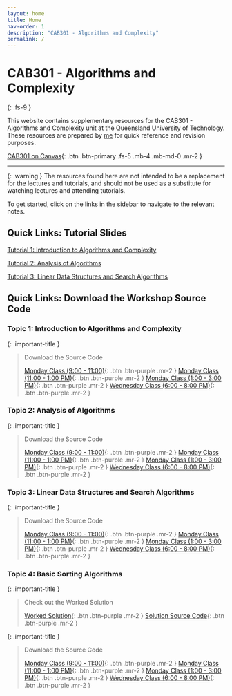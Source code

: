 ```yaml
---
layout: home
title: Home
nav-order: 1
description: "CAB301 - Algorithms and Complexity"
permalink: /
---
```


# CAB301 - Algorithms and Complexity
{: .fs-9 }

This website contains supplementary resources for the CAB301 - Algorithms and Complexity unit at the Queensland University of Technology. These resources are prepared by [me](https://github.com/autumnssuns) for quick reference and revision purposes.

[CAB301 on Canvas](https://canvas.qut.edu.au/courses/16669/modules){: .btn .btn-primary .fs-5 .mb-4 .mb-md-0 .mr-2 }

---

{: .warning }
The resources found here are not intended to be a replacement for the lectures and tutorials, and should not be used as a substitute for watching lectures and attending tutorials.

To get started, click on the links in the sidebar to navigate to the relevant notes.

## Quick Links: Tutorial Slides

[Tutorial 1: Introduction to Algorithms and Complexity](https://cab301.github.io/slides/Tutorial_1)

[Tutorial 2: Analysis of Algorithms](https://cab301.github.io/slides/Tutorial_2)

[Tutorial 3: Linear Data Structures and Search Algorithms](https://cab301.github.io/slides/Tutorial_3)

## Quick Links: Download the Workshop Source Code

### Topic 1: Introduction to Algorithms and Complexity

{: .important-title }
> Download the Source Code
>
> [Monday Class (9:00 - 11:00)](https://github.com/cab301/prac-01/archive/24se1-mon-0900.zip){: .btn .btn-purple .mr-2 }
> [Monday Class (11:00 - 1:00 PM)](https://github.com/cab301/prac-01/archive/24se1-mon-1100.zip){: .btn .btn-purple .mr-2 }
> [Monday Class (1:00 - 3:00 PM)](https://github.com/cab301/prac-01/archive/24se1-mon-1300.zip){: .btn .btn-purple .mr-2 }
> [Wednesday Class (6:00 - 8:00 PM)](https://github.com/cab301/prac-01/archive/24se1-wed-1800.zip){: .btn .btn-purple .mr-2 }

### Topic 2: Analysis of Algorithms

{: .important-title }
> Download the Source Code
>
> [Monday Class (9:00 - 11:00)](https://github.com/cab301/prac-02/archive/24se1-mon-0900.zip){: .btn .btn-purple .mr-2 }
> [Monday Class (11:00 - 1:00 PM)](https://github.com/cab301/prac-02/archive/24se1-mon-1100.zip){: .btn .btn-purple .mr-2 }
> [Monday Class (1:00 - 3:00 PM)](https://github.com/cab301/prac-02/archive/24se1-mon-1300.zip){: .btn .btn-purple .mr-2 }
> [Wednesday Class (6:00 - 8:00 PM)](https://github.com/cab301/prac-02/archive/24se1-wed-1800.zip){: .btn .btn-purple .mr-2 }

### Topic 3: Linear Data Structures and Search Algorithms

{: .important-title }
> Download the Source Code
>
> [Monday Class (9:00 - 11:00)](https://github.com/cab301/prac-03/archive/24se1-mon-0900.zip){: .btn .btn-purple .mr-2 }
> [Monday Class (11:00 - 1:00 PM)](https://github.com/cab301/prac-03/archive/24se1-mon-1100.zip){: .btn .btn-purple .mr-2 }
> [Monday Class (1:00 - 3:00 PM)](https://github.com/cab301/prac-03/archive/24se1-mon-1300.zip){: .btn .btn-purple .mr-2 }
> [Wednesday Class (6:00 - 8:00 PM)](https://github.com/cab301/prac-03/archive/24se1-wed-1800.zip){: .btn .btn-purple .mr-2 }


### Topic 4: Basic Sorting Algorithms

{: .important-title }
> Check out the Worked Solution
> 
> [Worked Solution](./workshop-4){: .btn .btn-purple .mr-2 }
> [Solution Source Code](https://github.com/cab301/prac-04/archive/solution.zip){: .btn .btn-purple .mr-2 }

{: .important-title }
> Download the Source Code
>
> [Monday Class (9:00 - 11:00)](https://github.com/cab301/prac-04/archive/24se1-mon-0900.zip){: .btn .btn-purple .mr-2 }
> [Monday Class (11:00 - 1:00 PM)](https://github.com/cab301/prac-04/archive/24se1-mon-1100.zip){: .btn .btn-purple .mr-2 }
> [Monday Class (1:00 - 3:00 PM)](https://github.com/cab301/prac-04/archive/24se1-mon-1300.zip){: .btn .btn-purple .mr-2 }
> [Wednesday Class (6:00 - 8:00 PM)](https://github.com/cab301/prac-04/archive/24se1-wed-1800.zip){: .btn .btn-purple .mr-2 }